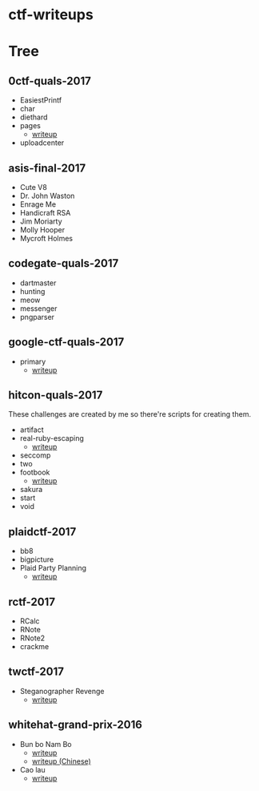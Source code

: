 # ctf-writeups

# Tree

## 0ctf-quals-2017

* EasiestPrintf
* char
* diethard
* pages
  - [writeup](https://david942j.blogspot.com/2017/03/write-up-0ctf-2017-qual-pwn647-pages.html)
* uploadcenter

## asis-final-2017

* Cute V8
* Dr. John Waston
* Enrage Me
* Handicraft RSA
* Jim Moriarty
* Molly Hooper
* Mycroft Holmes

## codegate-quals-2017

* dartmaster
* hunting
* meow
* messenger
* pngparser

## google-ctf-quals-2017

* primary
  - [writeup](https://david942j.blogspot.com/2017/06/write-up-google-ctf-2017-pwn474-primary.html)

## hitcon-quals-2017

These challenges are created by me so there're scripts for creating them.

* artifact
* real-ruby-escaping
  - [writeup](https://david942j.blogspot.tw/2017/11/official-write-up-hitcon-ctf-2017.html)
* seccomp
* two
* footbook
  - [writeup](https://github.com/david942j/ctf-writeups/blob/master/hitcon-quals-2017/footbook/README.md)
* sakura
* start
* void

## plaidctf-2017

* bb8
* bigpicture
* Plaid Party Planning
  - [writeup](https://david942j.blogspot.com/2017/04/write-up-plaidctf-2017-pwn400-plaid.html)

## rctf-2017

* RCalc
* RNote
* RNote2
* crackme

## twctf-2017

* Steganographer Revenge
  - [writeup](https://david942j.blogspot.com/2017/09/write-up-tokyo-westerns-ctf-2017-rev500.html)

## whitehat-grand-prix-2016

* Bun bo Nam Bo
  - [writeup](https://david942j.blogspot.tw/2016/12/write-up-whitehat-grand-prix-2016_21.html)
  - [writeup (Chinese)](https://david942j.blogspot.com/2016/12/write-up-whitehat-grand-prix-2016.html)
* Cao lau
  - [writeup](https://david942j.blogspot.com/2016/12/write-up-whitehat-grand-prix-2016_24.html)
